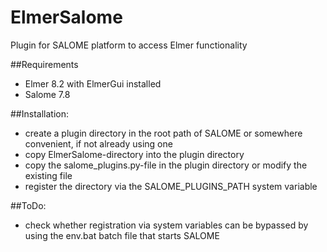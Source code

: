 # ElmerSalome
Plugin for SALOME platform to access Elmer functionality 

##Requirements
* Elmer 8.2 with ElmerGui installed
* Salome 7.8

##Installation:
* create a plugin directory in the root path of SALOME or somewhere convenient, if not already using one
* copy ElmerSalome-directory into the plugin directory
* copy the salome_plugins.py-file in the plugin directory or modify the existing file 
* register the directory via the SALOME_PLUGINS_PATH system variable
  
##ToDo:
*  check whether registration via system variables can be bypassed by using the env.bat batch file that starts SALOME
